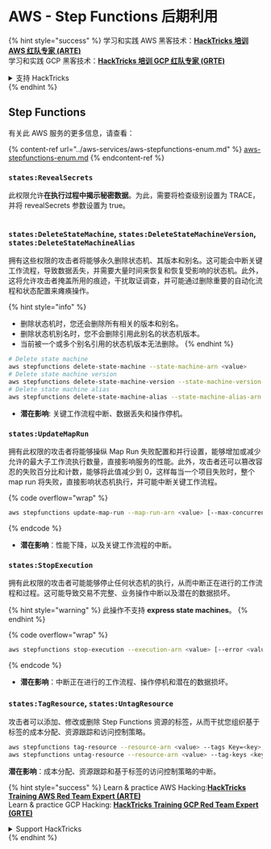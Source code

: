 # AWS - Step Functions 后期利用

{% hint style="success" %}
学习和实践 AWS 黑客技术：<img src="../../../.gitbook/assets/image.png" alt="" data-size="line">[**HackTricks 培训 AWS 红队专家 (ARTE)**](https://training.hacktricks.xyz/courses/arte)<img src="../../../.gitbook/assets/image.png" alt="" data-size="line">\
学习和实践 GCP 黑客技术：<img src="../../../.gitbook/assets/image (2).png" alt="" data-size="line">[**HackTricks 培训 GCP 红队专家 (GRTE)**<img src="../../../.gitbook/assets/image (2).png" alt="" data-size="line">](https://training.hacktricks.xyz/courses/grte)

<details>

<summary>支持 HackTricks</summary>

* 查看 [**订阅计划**](https://github.com/sponsors/carlospolop)!
* **加入** 💬 [**Discord 群组**](https://discord.gg/hRep4RUj7f) 或 [**telegram 群组**](https://t.me/peass) 或 **在** **Twitter** 🐦 [**@hacktricks\_live**](https://twitter.com/hacktricks\_live)** 上关注我们。**
* **通过向** [**HackTricks**](https://github.com/carlospolop/hacktricks) 和 [**HackTricks Cloud**](https://github.com/carlospolop/hacktricks-cloud) github 仓库提交 PR 分享黑客技巧。

</details>
{% endhint %}

## Step Functions

有关此 AWS 服务的更多信息，请查看：

{% content-ref url="../aws-services/aws-stepfunctions-enum.md" %}
[aws-stepfunctions-enum.md](../aws-services/aws-stepfunctions-enum.md)
{% endcontent-ref %}

### `states:RevealSecrets`

此权限允许**在执行过程中揭示秘密数据**。为此，需要将检查级别设置为 TRACE，并将 revealSecrets 参数设置为 true。

<figure><img src="../../../.gitbook/assets/image (348).png" alt=""><figcaption></figcaption></figure>

### `states:DeleteStateMachine`, `states:DeleteStateMachineVersion`, `states:DeleteStateMachineAlias`

拥有这些权限的攻击者将能够永久删除状态机、其版本和别名。这可能会中断关键工作流程，导致数据丢失，并需要大量时间来恢复和恢复受影响的状态机。此外，这将允许攻击者掩盖所用的痕迹，干扰取证调查，并可能通过删除重要的自动化流程和状态配置来瘫痪操作。

{% hint style="info" %}
* 删除状态机时，您还会删除所有相关的版本和别名。
* 删除状态机别名时，您不会删除引用此别名的状态机版本。
* 当前被一个或多个别名引用的状态机版本无法删除。
{% endhint %}
```bash
# Delete state machine
aws stepfunctions delete-state-machine --state-machine-arn <value>
# Delete state machine version
aws stepfunctions delete-state-machine-version --state-machine-version-arn <value>
# Delete state machine alias
aws stepfunctions delete-state-machine-alias --state-machine-alias-arn <value>
```
* **潜在影响**: 关键工作流程中断、数据丢失和操作停机。

### `states:UpdateMapRun`

拥有此权限的攻击者将能够操纵 Map Run 失败配置和并行设置，能够增加或减少允许的最大子工作流执行数量，直接影响服务的性能。此外，攻击者还可以篡改容忍的失败百分比和计数，能够将此值减少到 0，这样每当一个项目失败时，整个 map run 将失败，直接影响状态机执行，并可能中断关键工作流程。

{% code overflow="wrap" %}
```bash
aws stepfunctions update-map-run --map-run-arn <value> [--max-concurrency <value>] [--tolerated-failure-percentage <value>] [--tolerated-failure-count <value>]
```
{% endcode %}

* **潜在影响**：性能下降，以及关键工作流程的中断。

### `states:StopExecution`

拥有此权限的攻击者可能能够停止任何状态机的执行，从而中断正在进行的工作流程和过程。这可能导致交易不完整、业务操作中断以及潜在的数据损坏。

{% hint style="warning" %}
此操作不支持 **express state machines**。
{% endhint %}

{% code overflow="wrap" %}
```bash
aws stepfunctions stop-execution --execution-arn <value> [--error <value>] [--cause <value>]
```
{% endcode %}

* **潜在影响**：中断正在进行的工作流程、操作停机和潜在的数据损坏。

### `states:TagResource`, `states:UntagResource`

攻击者可以添加、修改或删除 Step Functions 资源的标签，从而干扰您组织基于标签的成本分配、资源跟踪和访问控制策略。
```bash
aws stepfunctions tag-resource --resource-arn <value> --tags Key=<key>,Value=<value>
aws stepfunctions untag-resource --resource-arn <value> --tag-keys <key>
```
**潜在影响**：成本分配、资源跟踪和基于标签的访问控制策略的中断。

{% hint style="success" %}
Learn & practice AWS Hacking:<img src="../../../.gitbook/assets/image.png" alt="" data-size="line">[**HackTricks Training AWS Red Team Expert (ARTE)**](https://training.hacktricks.xyz/courses/arte)<img src="../../../.gitbook/assets/image.png" alt="" data-size="line">\
Learn & practice GCP Hacking: <img src="../../../.gitbook/assets/image (2).png" alt="" data-size="line">[**HackTricks Training GCP Red Team Expert (GRTE)**<img src="../../../.gitbook/assets/image (2).png" alt="" data-size="line">](https://training.hacktricks.xyz/courses/grte)

<details>

<summary>Support HackTricks</summary>

* Check the [**subscription plans**](https://github.com/sponsors/carlospolop)!
* **Join the** 💬 [**Discord group**](https://discord.gg/hRep4RUj7f) or the [**telegram group**](https://t.me/peass) or **follow** us on **Twitter** 🐦 [**@hacktricks\_live**](https://twitter.com/hacktricks\_live)**.**
* **Share hacking tricks by submitting PRs to the** [**HackTricks**](https://github.com/carlospolop/hacktricks) and [**HackTricks Cloud**](https://github.com/carlospolop/hacktricks-cloud) github repos.

</details>
{% endhint %}
